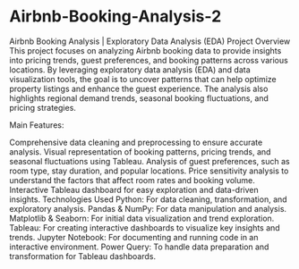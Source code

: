 # Airbnb-Booking-Analysis-2
Airbnb Booking Analysis | Exploratory Data Analysis (EDA)
Project Overview
This project focuses on analyzing Airbnb booking data to provide insights into pricing trends, guest preferences, and booking patterns across various locations. By leveraging exploratory data analysis (EDA) and data visualization tools, the goal is to uncover patterns that can help optimize property listings and enhance the guest experience. The analysis also highlights regional demand trends, seasonal booking fluctuations, and pricing strategies.

Main Features:

Comprehensive data cleaning and preprocessing to ensure accurate analysis.
Visual representation of booking patterns, pricing trends, and seasonal fluctuations using Tableau.
Analysis of guest preferences, such as room type, stay duration, and popular locations.
Price sensitivity analysis to understand the factors that affect room rates and booking volume.
Interactive Tableau dashboard for easy exploration and data-driven insights.
Technologies Used
Python: For data cleaning, transformation, and exploratory analysis.
Pandas & NumPy: For data manipulation and analysis.
Matplotlib & Seaborn: For initial data visualization and trend exploration.
Tableau: For creating interactive dashboards to visualize key insights and trends.
Jupyter Notebook: For documenting and running code in an interactive environment.
Power Query: To handle data preparation and transformation for Tableau dashboards.
